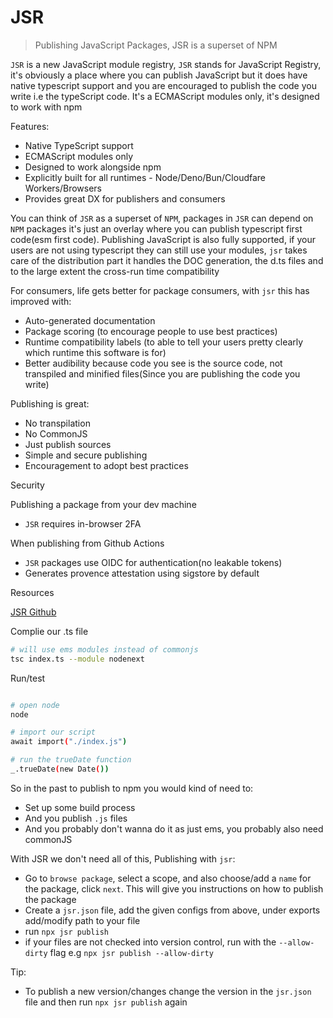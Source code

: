 # JSR

> Publishing JavaScript Packages, JSR is a superset of NPM

`JSR` is a new JavaScript module registry, `JSR` stands for JavaScript Registry, it's obviously a place where you can publish JavaScript but it does have native typescript support and you are encouraged to publish the code you write i.e the typeScript code. It's a ECMAScript modules only, it's designed to work with npm

Features:

- Native TypeScript support
- ECMAScript modules only
- Designed to work alongside npm
- Explicitly built for all runtimes - Node/Deno/Bun/Cloudfare Workers/Browsers
- Provides great DX for publishers and consumers

You can think of `JSR` as a superset of `NPM`, packages in `JSR` can depend on `NPM` packages it's just an overlay where you can publish typescript first code(esm first code). Publishing JavaScript is also fully supported, if your users are not using typescript they can still use your modules, `jsr` takes care of the distribution part it handles the DOC generation, the d.ts files and to the large extent the cross-run time compatibility

For consumers, life gets better for package consumers, with `jsr` this has improved with:

- Auto-generated documentation
- Package scoring (to encourage people to use best practices)
- Runtime compatibility labels (to able to tell your users pretty clearly which runtime this software is for)
- Better audibility because code you see is the source code, not transpiled and minified files(Since you are publishing the code you write)

Publishing is great:

- No transpilation
- No CommonJS
- Just publish sources
- Simple and secure publishing
- Encouragement to adopt best practices

Security

Publishing a package from your dev machine

- `JSR` requires in-browser 2FA

When publishing from Github Actions

- `JSR` packages use OIDC for authentication(no leakable tokens)
- Generates provence attestation using sigstore by default

Resources

[JSR Github](https://github.com/jsr-io/jsr)

Complie our .ts file

```bash
# will use ems modules instead of commonjs
tsc index.ts --module nodenext
```

Run/test

```bash

# open node
node

# import our script
await import("./index.js")

# run the trueDate function
_.trueDate(new Date())
```

So in the past to publish to npm you would kind of need to:

- Set up some build process
- And you publish `.js` files
- And you probably don't wanna do it as just ems, you probably also need commonJS

With JSR we don't need all of this, Publishing with `jsr`:

- Go to `browse package`, select a scope, and also choose/add a `name` for the package, click `next`. This will give you instructions on how to publish the package
- Create a `jsr.json` file, add the given configs from above, under exports add/modify path to your file
- run `npx jsr publish`
- if your files are not checked into version control, run with the `--allow-dirty` flag e.g `npx jsr publish --allow-dirty`

Tip:

- To publish a new version/changes change the version in the `jsr.json` file and then run `npx jsr publish` again